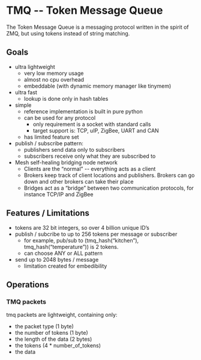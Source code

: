 # TMQ -- Token Message Queue

The Token Message Queue is a messaging protocol written in the spirit of ZMQ, but
using tokens instead of string matching.

## Goals
- ultra lightweight
    - very low memory usage
    - almost no cpu overhead
    - embeddable (with dynamic memory manager like tinymem)
- ultra fast
    - lookup is done only in hash tables
- simple
    - reference implementation is built in pure python
    - can be used for any protocol
        - only requirement is a socket with standard calls
        - target support is: TCP, uIP, ZigBee, UART and CAN
    - has limited feature set
- publish / subscribe pattern:
    - publishers send data only to subscribers
    - subscribers receive only what they are subscribed to
- Mesh self-healing bridging node network
    - Clients are the “normal” -- everything acts as a client
    - Brokers keep track of client locations and publishers. Brokers can go down
        and other brokers can take their place
    - Bridges act as a “bridge” between two communication protocols, for instance
        TCP/IP and ZigBee

## Features / Limitations
- tokens are 32 bit integers, so over 4 billion unique ID’s
- publish / subcribe to up to 256 tokens per message or subscriber
    - for example, pub/sub to (tmq_hash(“kitchen”), tmq_hash(“temperature”))
        is 2 tokens.
    - can choose ANY or ALL pattern
- send up to 2048 bytes / message
    - limitation created for embedibility


## Operations

### TMQ packets
tmq packets are lightweight, containing only:
- the packet type (1 byte)
- the number of tokens (1 byte)
- the length of the data (2 bytes)
- the tokens (4 * number_of_tokens)
- the data

